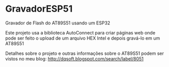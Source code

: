 # GravadorESP51
Gravador de Flash do AT89S51 usando um ESP32

Este projeto usa a biblioteca AutoConnect para criar páginas web onde pode ser feito o upload de um arquivo HEX Intel e depois gravá-lo em um AT89S51

Detalhes sobre o projeto e outras informações sobre o AT89S51 podem ser vistos no meu blog:
http://dqsoft.blogspot.com/search/label/8051


